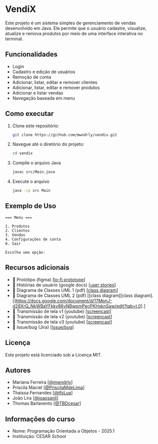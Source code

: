 # VendiX
Este projeto é um sistema simples de gerenciamento de vendas desenvolvido em Java.
Ele permite que o usuário cadastre, visualize, atualize e remova produtos por meio de uma interface interativa no terminal.

## Funcionalidades
- Login
- Cadastro e edição de usuários
- Remoção de conta
- Adicionar, listar, editar e remover clientes
- Adicionar, listar, editar e remover produtos
- Adicionar e listar vendas
- Navegação baseada em menu

## Como executar
1. Clone este repositório:
   ```sh
   git clone https://github.com/mwndrly/vendix.git
   ```
2. Navegue até o diretório do projeto:
   ```sh
   cd vendix
   ```
3. Compile o arquivo Java
   ```sh
   javac src/Main.java
   ```
4. Execute o arquivo
   ```sh
   java -cp src Main
   ```

## Exemplo de Uso
```
=== Menu ===

1. Produtos
2. Clientes
3. Vendas
4. Configurações de conta
0. Sair

Escolha uma opção: 
```
## Recursos adicionais
- 🧩 Protótipo (figma) [[lo-fi prototype](https://www.figma.com/design/yFcLxvs1tjMod9DxgDkYeZ/Untitled?node-id=0-1&p=f&t=tnBBQocFu3IEGM6K-0)]
- 📄 Histórias de usuário (google docs) [[user stories](https://docs.google.com/document/d/1PaPwrCkig4RHqqnr2cvEkrkAJk_JKE_y86ZC4p0UI2s/edit?tab=t.0)]
- 📄 Diagrama de Classes UML 1 (pdf) [[class diagram](https://github.com/user-attachments/files/19667160/Diagrama.de.Classe.UML.pdf)]
- 📄 Diagrama de Classes UML 2 (pdf) [[class diagram[[class diagram].[(https://docs.google.com/document/d/17MpnJ-d28XrQ_NkWBaYFkkv86vNBwpmPecPKHsknSaw/edit?tab=t.0).]
- 🎥 Transmissão de tela v1 (youtube) [[screencast](https://youtu.be/TdjbYo1dqx0?si=8Vi5v33fVu2Eh-j3)]
- 🎥 Transmissão de tela v2 (youtube) [[screencast](https://youtu.be/SNgJSEOLIPY?si=0twoJK9GcEEsPbp8)]
- 🎥 Transmissão de tela v3 (youtube) [[screencast](https://youtu.be/mpEj-hQhj_4?si=4L7h9keRZYiYyTOC)]
- 📄 Issue/bug  (Jira) [[Issue/bug](https://cesar-team-kx5ksoza.atlassian.net/jira/software/projects/OPS/boards/1)]

## Licença
Este projeto está licenciado sob a Licença MIT.

## Autores
- Mariana Ferreira [[@mwndrly](https://github.com/mwndrly)]
- Priscila Maciel [[@PriscilaMdeLima](https://github.com/PriscilaMdeLima)]
- Thaissa Fernandes [[@tfsLua](https://github.com/tfsLua)]
- João Lira [[@joaosanli](https://github.com/joaosanli)]
- Thomas Barlavento [[@TBDcesar](https://github.com/TBDcesar)]

## Informações do curso
- Nome: Programação Orientada a Objetos - 2025.1
- Instituição: CESAR School
